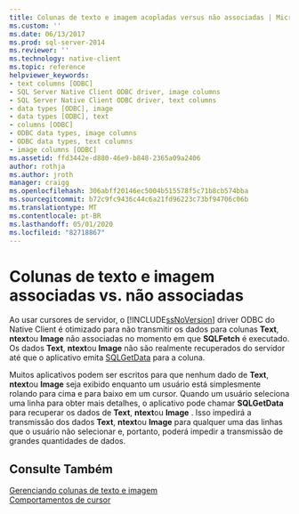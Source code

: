 ```yaml
---
title: Colunas de texto e imagem acopladas versus não associadas | Microsoft Docs
ms.custom: ''
ms.date: 06/13/2017
ms.prod: sql-server-2014
ms.reviewer: ''
ms.technology: native-client
ms.topic: reference
helpviewer_keywords:
- text columns [ODBC]
- SQL Server Native Client ODBC driver, image columns
- SQL Server Native Client ODBC driver, text columns
- data types [ODBC], image
- data types [ODBC], text
- columns [ODBC]
- ODBC data types, image columns
- ODBC data types, text columns
- image columns [ODBC]
ms.assetid: ffd3442e-d880-46e9-b848-2365a09a2406
author: rothja
ms.author: jroth
manager: craigg
ms.openlocfilehash: 306abff20146ec5004b515578f5c71b8cb574bba
ms.sourcegitcommit: b72c9fc9436c44c6a21fd96223c73bf94706c06b
ms.translationtype: MT
ms.contentlocale: pt-BR
ms.lasthandoff: 05/01/2020
ms.locfileid: "82718867"
---
```

# <a name="bound-vs-unbound-text-and-image-columns"></a>Colunas de texto e imagem associadas vs. não associadas
  Ao usar cursores de servidor, o [!INCLUDE[ssNoVersion](../../includes/ssnoversion-md.md)] driver ODBC do Native Client é otimizado para não transmitir os dados para colunas **Text**, **ntext**ou **Image** não associadas no momento em que **SQLFetch** é executado. Os dados **Text**, **ntext**ou **Image** não são realmente recuperados do servidor até que o aplicativo emita [SQLGetData](../native-client-odbc-api/sqlgetdata.md) para a coluna.  
  
 Muitos aplicativos podem ser escritos para que nenhum dado de **Text**, **ntext**ou **Image** seja exibido enquanto um usuário está simplesmente rolando para cima e para baixo em um cursor. Quando um usuário seleciona uma linha para obter mais detalhes, o aplicativo pode chamar **SQLGetData** para recuperar os dados de **Text**, **ntext**ou **Image** . Isso impedirá a transmissão dos dados **Text**, **ntext**ou **Image** para qualquer uma das linhas que o usuário não selecionar e, portanto, poderá impedir a transmissão de grandes quantidades de dados.  
  
## <a name="see-also"></a>Consulte Também  
 [Gerenciando colunas de texto e imagem](managing-text-and-image-columns.md)   
 [Comportamentos de cursor](../native-client-odbc-cursors/cursor-behaviors.md)  
  
  
